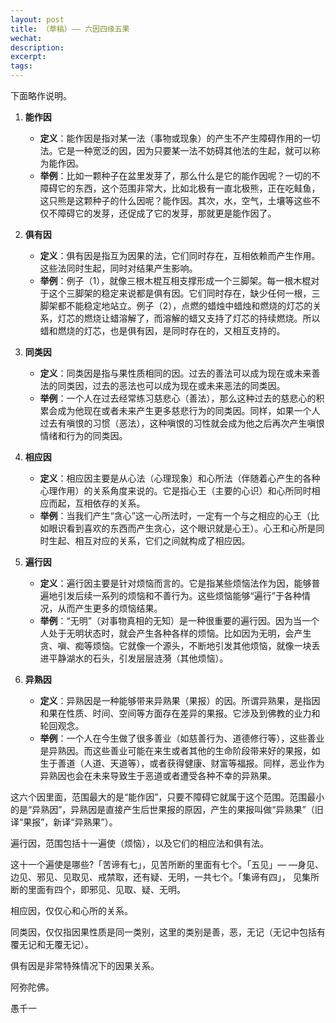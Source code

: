 ```yaml
---
layout: post
title: （草稿）—— 六因四缘五果
wechat: 
description: 
excerpt: 
tags:
---
```




下面略作说明。

1. **能作因**
   - **定义**：能作因是指对某一法（事物或现象）的产生不产生障碍作用的一切法。它是一种宽泛的因，因为只要某一法不妨碍其他法的生起，就可以称为能作因。
   - **举例**：比如一颗种子在盆里发芽了，那么什么是它的能作因呢？一切的不障碍它的东西，这个范围非常大，比如北极有一直北极熊，正在吃鲑鱼，这只熊是这颗种子的什么因呢？能作因。其次，水，空气，土壤等这些不仅不障碍它的发芽，还促成了它的发芽，那就更是能作因了。

2. **俱有因**
   - **定义**：俱有因是指互为因果的法，它们同时存在，互相依赖而产生作用。这些法同时生起，同时对结果产生影响。
   - **举例**：例子（1），就像三根木棍互相支撑形成一个三脚架。每一根木棍对于这个三脚架的稳定来说都是俱有因。它们同时存在，缺少任何一根，三脚架都不能稳定地站立。例子（2），点燃的蜡烛中蜡烛和燃烧的灯芯的关系，灯芯的燃烧让蜡溶解了，而溶解的蜡又支持了灯芯的持续燃烧。所以蜡和燃烧的灯芯，也是俱有因，是同时存在的，又相互支持的。

3. **同类因**
   - **定义**：同类因是指与果性质相同的因。过去的善法可以成为现在或未来善法的同类因，过去的恶法也可以成为现在或未来恶法的同类因。
   - **举例**：一个人在过去经常练习慈悲心（善法），那么这种过去的慈悲心的积累会成为他现在或者未来产生更多慈悲行为的同类因。同样，如果一个人过去有嗔恨的习惯（恶法），这种嗔恨的习性就会成为他之后再次产生嗔恨情绪和行为的同类因。
4. **相应因**
   - **定义**：相应因主要是从心法（心理现象）和心所法（伴随着心产生的各种心理作用）的关系角度来说的。它是指心王（主要的心识）和心所同时相应而起，互相依存的关系。
   - **举例**：当我们产生“贪心”这一心所法时，一定有一个与之相应的心王（比如眼识看到喜欢的东西而产生贪心，这个眼识就是心王）。心王和心所是同时生起、相互对应的关系，它们之间就构成了相应因。
5. **遍行因**
   - **定义**：遍行因主要是针对烦恼而言的。它是指某些烦恼法作为因，能够普遍地引发后续一系列的烦恼和不善行为。这些烦恼能够“遍行”于各种情况，从而产生更多的烦恼结果。
   - **举例**：“无明”（对事物真相的无知）是一种很重要的遍行因。因为当一个人处于无明状态时，就会产生各种各样的烦恼。比如因为无明，会产生贪、嗔、痴等烦恼。它就像一个源头，不断地引发其他烦恼，就像一块丢进平静湖水的石头，引发层层涟漪（其他烦恼）。
6. **异熟因**
   - **定义**：异熟因是一种能够带来异熟果（果报）的因。所谓异熟果，是指因和果在性质、时间、空间等方面存在差异的果报。它涉及到佛教的业力和轮回观念。
   - **举例**：一个人在今生做了很多善业（如慈善行为、道德修行等），这些善业是异熟因。而这些善业可能在来生或者其他的生命阶段带来好的果报，如生于善道（人道、天道等），或者获得健康、财富等福报。同样，恶业作为异熟因也会在未来导致生于恶道或者遭受各种不幸的异熟果。

这六个因里面，范围最大的是“能作因”，只要不障碍它就属于这个范围。范围最小的是“异熟因”，异熟因是直接产生后世果报的原因，产生的果报叫做“异熟果”（旧译“果报”，新译“异熟果”）。

遍行因，范围包括十一遍使（烦恼），以及它们的相应法和俱有法。

这十一个遍使是哪些?「苦谛有七」，见苦所断的里面有七个。「五见」— —身见、边见、邪见、见取见、戒禁取，还有疑、无明，一共七个。「集谛有四」， 见集所断的里面有四个，即邪见、见取、疑、无明。

相应因，仅仅心和心所的关系。

同类因，仅仅指因果性质是同一类别，这里的类别是善，恶，无记（无记中包括有覆无记和无覆无记）。

俱有因是非常特殊情况下的因果关系。



阿弥陀佛。

愚千一

